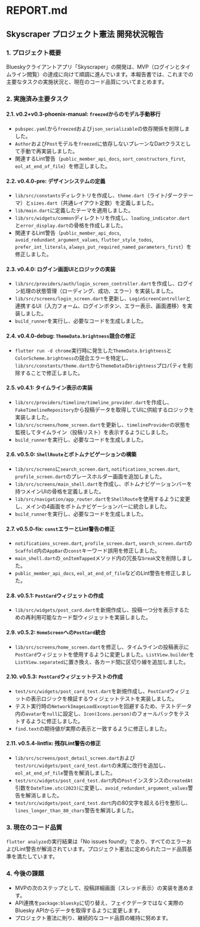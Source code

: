 # REPORT.md

## Skyscraper プロジェクト憲法 開発状況報告

### 1. プロジェクト概要
Blueskyクライアントアプリ「Skyscraper」の開発は、MVP（ログインとタイムライン閲覧）の達成に向けて順調に進んでいます。本報告書では、これまでの主要なタスクの実施状況と、現在のコード品質についてまとめます。

### 2. 実施済み主要タスク

#### 2.1. v0.2+v0.3-phoenix-manual: `freezed`からのモデル手動移行
- `pubspec.yaml`から`freezed`および`json_serializable`の依存関係を削除しました。
- `Author`および`Post`モデルを`freezed`に依存しないプレーンなDartクラスとして手動で再実装しました。
- 関連するLint警告（`public_member_api_docs`, `sort_constructors_first`, `eol_at_end_of_file`）を修正しました。

#### 2.2. v0.4.0-pre: デザインシステムの定義
- `lib/src/constants`ディレクトリを作成し、`theme.dart`（ライト/ダークテーマ）と`sizes.dart`（共通レイアウト定数）を定義しました。
- `lib/main.dart`に定義したテーマを適用しました。
- `lib/src/widgets/common`ディレクトリを作成し、`loading_indicator.dart`と`error_display.dart`の骨格を作成しました。
- 関連するLint警告（`public_member_api_docs`, `avoid_redundant_argument_values`, `flutter_style_todos`, `prefer_int_literals`, `always_put_required_named_parameters_first`）を修正しました。

#### 2.3. v0.4.0: ログイン画面UIとロジックの実装
- `lib/src/providers/auth/login_screen_controller.dart`を作成し、ログイン処理の状態管理（ローディング、成功、エラー）を実装しました。
- `lib/src/screens/login_screen.dart`を更新し、`LoginScreenController`と連携するUI（入力フォーム、ログインボタン、エラー表示、画面遷移）を実装しました。
- `build_runner`を実行し、必要なコードを生成しました。

#### 2.4. v0.4.0-debug: `ThemeData.brightness`競合の修正
- `flutter run -d chrome`実行時に発生した`ThemeData.brightness`と`ColorScheme.brightness`の競合エラーを特定し、`lib/src/constants/theme.dart`から`ThemeData`の`brightness`プロパティを削除することで修正しました。

#### 2.5. v0.4.1: タイムライン表示の実装
- `lib/src/providers/timeline/timeline_provider.dart`を作成し、`FakeTimelineRepository`から投稿データを取得してUIに供給するロジックを実装しました。
- `lib/src/screens/home_screen.dart`を更新し、`timelineProvider`の状態を監視してタイムライン（投稿リスト）を表示するようにしました。
- `build_runner`を実行し、必要なコードを生成しました。

#### 2.6. v0.5.0: `ShellRoute`とボトムナビゲーションの構築
- `lib/src/screens`に`search_screen.dart`, `notifications_screen.dart`, `profile_screen.dart`のプレースホルダー画面を追加しました。
- `lib/src/screens/main_shell.dart`を作成し、ボトムナビゲーションバーを持つメインUIの骨格を定義しました。
- `lib/src/navigation/app_router.dart`を`ShellRoute`を使用するように変更し、メインの4画面をボトムナビゲーションバーに統合しました。
- `build_runner`を実行し、必要なコードを生成しました。

#### 2.7. v0.5.0-fix: `const`エラーとLint警告の修正
- `notifications_screen.dart`, `profile_screen.dart`, `search_screen.dart`の`Scaffold`内の`AppBar`の`const`キーワード誤用を修正しました。
- `main_shell.dart`の`_onItemTapped`メソッド内の冗長な`break`文を削除しました。
- `public_member_api_docs`, `eol_at_end_of_file`などのLint警告を修正しました。

#### 2.8. v0.5.1: `PostCard`ウィジェットの作成
- `lib/src/widgets/post_card.dart`を新規作成し、投稿一つ分を表示するための再利用可能なカード型ウィジェットを実装しました。

#### 2.9. v0.5.2: `HomeScreen`への`PostCard`統合
- `lib/src/screens/home_screen.dart`を修正し、タイムラインの投稿表示に`PostCard`ウィジェットを使用するように変更しました。`ListView.builder`を`ListView.separated`に置き換え、各カード間に区切り線を追加しました。

#### 2.10. v0.5.3: `PostCard`ウィジェットテストの作成
- `test/src/widgets/post_card_test.dart`を新規作成し、`PostCard`ウィジェットの表示ロジックを検証するウィジェットテストを実装しました。
- テスト実行時の`NetworkImageLoadException`を回避するため、テストデータ内の`avatar`を`null`に設定し、`Icon(Icons.person)`のフォールバックをテストするように修正しました。
- `find.text`の期待値が実際の表示と一致するように修正しました。

#### 2.11. v0.5.4-lintfix: 残存Lint警告の修正
- `lib/src/screens/post_detail_screen.dart`および`test/src/widgets/post_card_test.dart`の末尾に改行を追加し、`eol_at_end_of_file`警告を解消しました。
- `test/src/widgets/post_card_test.dart`内の`Post`インスタンスの`createdAt`引数を`DateTime.utc(2023)`に変更し、`avoid_redundant_argument_values`警告を解消しました。
- `test/src/widgets/post_card_test.dart`内の80文字を超える行を整形し、`lines_longer_than_80_chars`警告を解消しました。

### 3. 現在のコード品質
`flutter analyze`の実行結果は「No issues found!」であり、すべてのエラーおよびLint警告が解消されています。プロジェクト憲法に定められたコード品質基準を満たしています。

### 4. 今後の課題
- MVPの次のステップとして、投稿詳細画面（スレッド表示）の実装を進めます。
- API連携を`package:bluesky`に切り替え、フェイクデータではなく実際のBluesky APIからデータを取得するように変更します。
- プロジェクト憲法に則り、継続的なコード品質の維持に努めます。
